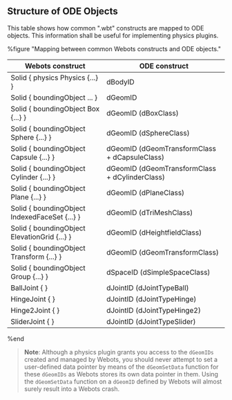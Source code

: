 ## Structure of ODE Objects

This table shows how common ".wbt" constructs are mapped to ODE objects.
This information shall be useful for implementing physics plugins.

%figure "Mapping between common Webots constructs and ODE objects."

| Webots construct                              | ODE construct                                  |
| --------------------------------------------- | ---------------------------------------------- |
| Solid { physics Physics {...} }               | dBodyID                                        |
| Solid { boundingObject ... }                  | dGeomID                                        |
| Solid { boundingObject Box {...} }            | dGeomID (dBoxClass)                            |
| Solid { boundingObject Sphere {...} }         | dGeomID (dSphereClass)                         |
| Solid { boundingObject Capsule {...} }        | dGeomID (dGeomTransformClass + dCapsuleClass)  |
| Solid { boundingObject Cylinder {...} }       | dGeomID (dGeomTransformClass + dCylinderClass) |
| Solid { boundingObject Plane {...} }          | dGeomID (dPlaneClass)                          |
| Solid { boundingObject IndexedFaceSet {...} } | dGeomID (dTriMeshClass)                        |
| Solid { boundingObject ElevationGrid {...} }  | dGeomID (dHeightfieldClass)                    |
| Solid { boundingObject Transform {...} }      | dGeomID (dGeomTransformClass)                  |
| Solid { boundingObject Group {...} }          | dSpaceID (dSimpleSpaceClass)                   |
| BallJoint { }                                 | dJointID (dJointTypeBall)                      |
| HingeJoint { }                                | dJointID (dJointTypeHinge)                     |
| Hinge2Joint { }                               | dJointID (dJointTypeHinge2)                    |
| SliderJoint { }                               | dJointID (dJointTypeSlider)                    |

%end

> **Note**: Although a physics plugin grants you access to the `dGeomIDs` created and managed by Webots, you should never attempt to set a user-defined data pointer by means of the `dGeomSetData` function for these `dGeomIDs` as Webots stores its own data pointer in them.
Using the `dGeomSetData` function on a `dGeomID` defined by Webots will almost surely result into a Webots crash.
